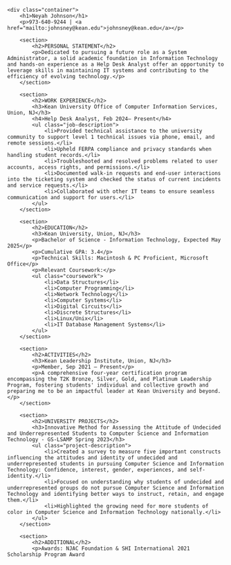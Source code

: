 <!DOCTYPE html>
<html lang="en">
<head>
    <meta charset="UTF-8">
    <meta name="viewport" content="width=device-width, initial-scale=1.0">
   
    <div class="container">
        <h1>Neyah Johnson</h1>
        <p>973-640-9244 | <a href="mailto:johnsney@kean.edu">johnsney@kean.edu</a></p>
        
        <section>
            <h2>PERSONAL STATEMENT</h2>
            <p>Dedicated to pursuing a future role as a System Administrator, a solid academic foundation in Information Technology and hands-on experience as a Help Desk Analyst offer an opportunity to leverage skills in maintaining IT systems and contributing to the efficiency of evolving technology.</p>
        </section>

        <section>
            <h2>WORK EXPERIENCE</h2>
            <h3>Kean University Office of Computer Information Services, Union, NJ</h3>
            <h4>Help Desk Analyst, Feb 2024– Present</h4>
            <ul class="job-description">
                <li>Provided technical assistance to the university community to support level 1 technical issues via phone, email, and remote sessions.</li>
                <li>Upheld FERPA compliance and privacy standards when handling student records.</li>
                <li>Troubleshooted and resolved problems related to user accounts, access rights, and permissions.</li>
                <li>Documented walk-in requests and end-user interactions into the ticketing system and checked the status of current incidents and service requests.</li>
                <li>Collaborated with other IT teams to ensure seamless communication and support for users.</li>
            </ul>
        </section>

        <section>
            <h2>EDUCATION</h2>
            <h3>Kean University, Union, NJ</h3>
            <p>Bachelor of Science - Information Technology, Expected May 2025</p>
            <p>Cumulative GPA: 3.4</p>
            <p>Technical Skills: Macintosh & PC Proficient, Microsoft Office</p>
            <p>Relevant Coursework:</p>
            <ul class="coursework">
                <li>Data Structures</li>
                <li>Computer Programming</li>
                <li>Network Technology</li>
                <li>Computer Systems</li>
                <li>Digital Circuits</li>
                <li>Discrete Structures</li>
                <li>Linux/Unix</li>
                <li>IT Database Management Systems</li>
            </ul>
        </section>

        <section>
            <h2>ACTIVITIES</h2>
            <h3>Kean Leadership Institute, Union, NJ</h3>
            <p>Member, Sep 2021 – Present</p>
            <p>A comprehensive four-year certification program encompassing the T2K Bronze, Silver, Gold, and Platinum Leadership Program, fostering students' individual and collective growth and preparing me to be an impactful leader at Kean University and beyond.</p>
        </section>

        <section>
            <h2>UNIVERSITY PROJECTS</h2>
            <h3>Innovative Method for Assessing the Attitude of Undecided and Underrepresented Students to Computer Science and Information Technology - GS-LSAMP Spring 2023</h3>
            <ul class="project-description">
                <li>Created a survey to measure five important constructs influencing the attitudes and identity of undecided and underrepresented students in pursuing Computer Science and Information Technology: Confidence, interest, gender, experiences, and self-identity.</li>
                <li>Focused on understanding why students of undecided and underrepresented groups do not pursue Computer Science and Information Technology and identifying better ways to instruct, retain, and engage them.</li>
                <li>Highlighted the growing need for more students of color in Computer Science and Information Technology nationally.</li>
            </ul>
        </section>

        <section>
            <h2>ADDITIONAL</h2>
            <p>Awards: NJAC Foundation & SHI International 2021 Scholarship Program Award






